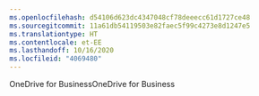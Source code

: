 ```yaml
---
ms.openlocfilehash: d54106d623dc4347048cf78deeecc61d1727ce48
ms.sourcegitcommit: 11a61db54119503e82faec5f99c4273e8d1247e5
ms.translationtype: HT
ms.contentlocale: et-EE
ms.lasthandoff: 10/16/2020
ms.locfileid: "4069480"
---
```

<span data-ttu-id="83841-101">OneDrive for Business</span><span class="sxs-lookup"><span data-stu-id="83841-101">OneDrive for Business</span></span>